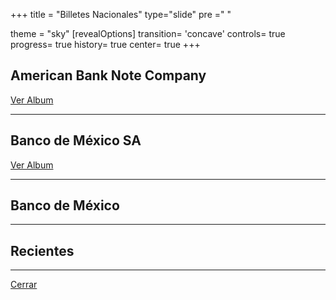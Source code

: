 +++
title = "Billetes Nacionales"
type="slide"
pre ="<i class='fa fa-anchor'></i> "

theme = "sky"
[revealOptions]
transition= 'concave'
controls= true
progress= true
history= true
center= true
+++

## American Bank Note Company 

[Ver Album](https://photos.app.goo.gl/I1B5MUQRk635lpBG2?target=_blank)

___

## Banco de México SA

[Ver Album](https://photos.app.goo.gl/uMxSrJPQ9oGqN4UG3?target=_blank)

___

## Banco de México

___

## Recientes

___

[Cerrar](/hobbies/collections)
